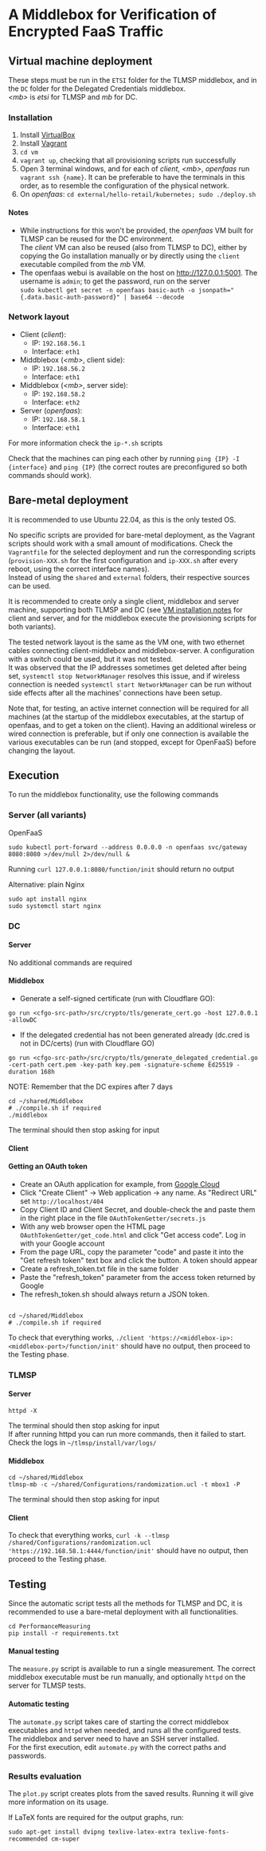 # A Middlebox for Verification of Encrypted FaaS Traffic

## Virtual machine deployment

These steps must be run in the `ETSI` folder for the TLMSP middlebox, and in the `DC` folder for the Delegated
Credentials middlebox.\
_\<mb>_ is _etsi_ for TLMSP and _mb_ for DC.

### Installation

1. Install [VirtualBox](https://www.virtualbox.org/wiki/Downloads)
2. Install [Vagrant](https://developer.hashicorp.com/vagrant/downloads)
3. `cd vm`
4. `vagrant up`, checking that all provisioning scripts run successfully
5. Open 3 terminal windows, and for each of _client_, _\<mb>_, _openfaas_ run `vagrant ssh {name}`. It can be preferable
   to have the terminals in this order, as to resemble the configuration of the physical network.
6. On _openfaas_: `cd external/hello-retail/kubernetes; sudo ./deploy.sh`

#### Notes

- While instructions for this won't be provided, the _openfaas_ VM built for TLMSP can be reused for the DC environment.\
The _client_ VM can also be reused (also from TLMSP to DC), either by copying the Go installation manually or by
directly using the `client` executable compiled from the _mb_ VM.
- The openfaas webui is available on the host on http://127.0.0.1:5001. The username is `admin`; to get the password,
  run on the server   
  `sudo kubectl get secret -n openfaas basic-auth -o jsonpath="{.data.basic-auth-password}" | base64 --decode`

### Network layout

- Client (_client_):
    - IP: `192.168.56.1`
    - Interface: `eth1`
- Middblebox (_\<mb>_, client side):
    - IP: `192.168.56.2`
    - Interface: `eth1`
- Middblebox (_\<mb>_, server side):
    - IP: `192.168.58.2`
    - Interface: `eth2`
- Server (_openfaas_):
    - IP: `192.168.58.1`
    - Interface: `eth1`

For more information check the `ip-*.sh` scripts

Check that the machines can ping each other by running `ping {IP} -I {interface}` and `ping {IP}` (the correct routes
are preconfigured so both commands should work).

## Bare-metal deployment

It is recommended to use Ubuntu 22.04, as this is the only tested OS.

No specific scripts are provided for bare-metal deployment, as the Vagrant scripts should work with a small amount of
modifications. Check the `Vagrantfile` for the selected deployment and run the corresponding scripts (`provision-XXX.sh`
for the first configuration and `ip-XXX.sh` after every reboot, using the correct interface names).\
Instead of using the `shared` and `external` folders, their respective sources can be used.

It is recommended to create only a single client, middlebox and server machine, supporting both TLMSP and DC (see [VM installation notes](#notes) for client and server, and for the middlebox execute the
provisioning scripts for both variants).

The tested network layout is the same as the VM one, with two ethernet cables connecting client-middlebox and
middlebox-server. A configuration with a switch could be used, but it was not tested.\
It was observed that the IP addresses sometimes get deleted after being set, `systemctl stop NetworkManager` resolves
this issue, and if wireless connection is needed `systemctl start NetworkManager` can be run without side effects after
all the machines' connections have been setup.

Note that, for testing, an active internet connection will be required for all machines (at the startup of the middlebox
executables, at the startup of openfaas, and to get a token on the client). Having an additional wireless or wired
connection is preferable, but if only one connection is available the various executables can be run (and stopped,
except for OpenFaaS) before changing the layout.

## Execution

To run the middlebox functionality, use the following commands

### Server (all variants)

OpenFaaS
```
sudo kubectl port-forward --address 0.0.0.0 -n openfaas svc/gateway 8080:8080 >/dev/null 2>/dev/null &
```
Running `curl 127.0.0.1:8080/function/init` should return no output

Alternative: plain Nginx
```
sudo apt install nginx
sudo systemctl start nginx
```

### DC

#### Server

No additional commands are required

#### Middlebox

- Generate a self-signed certificate (run with Cloudflare GO):
```
go run <cfgo-src-path>/src/crypto/tls/generate_cert.go -host 127.0.0.1 -allowDC
```
- If the delegated credential has not been generated already (dc.cred is not in DC/certs) (run with Cloudflare GO)
```
go run <cfgo-src-path>/src/crypto/tls/generate_delegated_credential.go -cert-path cert.pem -key-path key.pem -signature-scheme Ed25519 -duration 168h
```
NOTE: Remember that the DC expires after 7 days

```
cd ~/shared/Middlebox
# ./compile.sh if required
./middlebox
```

The terminal should then stop asking for input

#### Client

#### Getting an OAuth token
- Create an OAuth application for example, from [Google Cloud](https://console.cloud.google.com/auth/clients)
- Click "Create Client" -> Web application -> any name. As "Redirect URL" set `http://localhost/404`
- Copy Client ID and Client Secret, and double-check the  and paste them in the right place in the file `OAuthTokenGetter/secrets.js`
- With any web browser open the HTML page  `OAuthTokenGetter/get_code.html` and click "Get access code". Log in with your Google account
- From the page URL, copy the parameter "code" and paste it into the "Get refresh token" text box and click the button. A token should appear 
- Create a refresh_token.txt file in the same folder
- Paste the "refresh_token" parameter from the access token returned by Google
- The refresh_token.sh should always return a JSON token.
```

```

```
cd ~/shared/Middlebox
# ./compile.sh if required
```

To check that everything works, `./client 'https://<middlebox-ip>:<middlebox-port>/function/init'` should have no output, then proceed
to the Testing phase.

### TLMSP

#### Server

```
httpd -X
```

The terminal should then stop asking for input  
If after running httpd you can run more commands, then it failed to start. Check the logs in `~/tlmsp/install/var/logs/`

#### Middlebox

```
cd ~/shared/Middlebox
tlmsp-mb -c ~/shared/Configurations/randomization.ucl -t mbox1 -P
```

The terminal should then stop asking for input

#### Client

To check that everything
works, `curl -k --tlmsp /shared/Configurations/randomization.ucl 'https://192.168.58.1:4444/function/init'` should have no
output, then proceed to the Testing phase.
## Testing

Since the automatic script tests all the methods for TLMSP and DC, it is recommended to use a bare-metal deployment with
all functionalities.
```
cd PerformanceMeasuring
pip install -r requirements.txt
```

#### Manual testing

The `measure.py` script is available to run a single measurement. The correct middlebox executable must be run manually,
and optionally `httpd` on the server for TLMSP tests.

#### Automatic testing

The `automate.py` script takes care of starting the correct middlebox executables and `httpd` when needed, and runs all
the configured tests.\
The middlebox and server need to have an SSH server installed.\
For the first execution, edit `automate.py` with the correct paths and passwords.

### Results evaluation

The `plot.py` script creates plots from the saved results. Running it will give more information on its usage.

If LaTeX fonts are required for the output graphs, run:
```
sudo apt-get install dvipng texlive-latex-extra texlive-fonts-recommended cm-super
```
